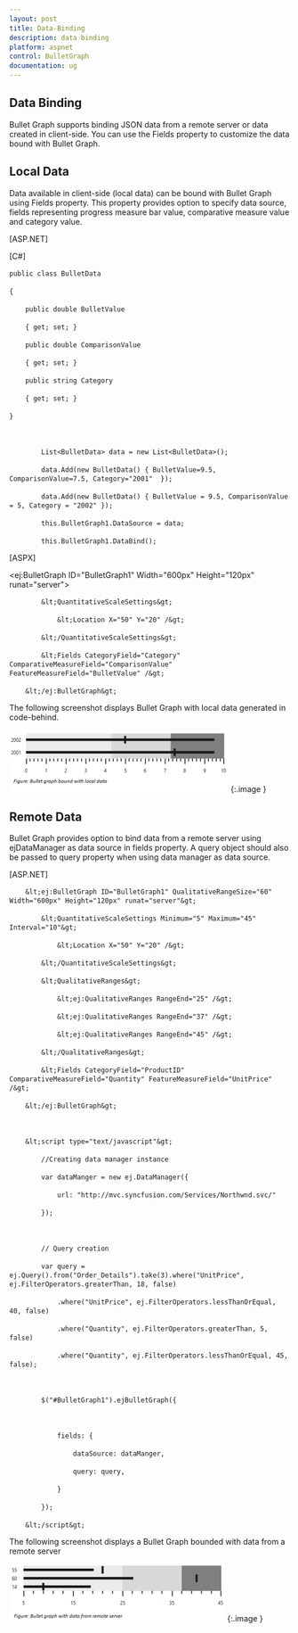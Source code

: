 ```yaml
---
layout: post
title: Data-Binding
description: data binding
platform: aspnet
control: BulletGraph	
documentation: ug
---
```


## Data Binding

Bullet Graph supports binding JSON data from a remote server or data created in client-side. You can use the Fields property to customize the data bound with Bullet Graph.

## Local Data

Data available in client-side (local data) can be bound with Bullet Graph using Fields property. This property provides option to specify data source, fields representing progress measure bar value, comparative measure value and category value. 

[ASP.NET]



[C#]



    public class BulletData

    {

        public double BulletValue

        { get; set; }

        public double ComparisonValue

        { get; set; }

        public string Category

        { get; set; }	

    }



            List<BulletData> data = new List<BulletData>();

            data.Add(new BulletData() { BulletValue=9.5, ComparisonValue=7.5, Category="2001"  });

            data.Add(new BulletData() { BulletValue = 9.5, ComparisonValue = 5, Category = "2002" });

            this.BulletGraph1.DataSource = data;

            this.BulletGraph1.DataBind();



[ASPX]



&lt;ej:BulletGraph ID="BulletGraph1" Width="600px" Height="120px" runat="server"&gt;                        

            &lt;QuantitativeScaleSettings&gt;

                &lt;Location X="50" Y="20" /&gt;

            &lt;/QuantitativeScaleSettings&gt;

            &lt;Fields CategoryField="Category" ComparativeMeasureField="ComparisonValue" FeatureMeasureField="BulletValue" /&gt;

        &lt;/ej:BulletGraph&gt;



The following screenshot displays Bullet Graph with local data generated in code-behind.

![](Data-Binding_images/Data-Binding_img1.png)
{:.image }


## Remote Data

Bullet Graph provides option to bind data from a remote server using ejDataManager as data source in fields property. A query object should also be passed to query property when using data manager as data source.



[ASP.NET]



        &lt;ej:BulletGraph ID="BulletGraph1" QualitativeRangeSize="60" Width="600px" Height="120px" runat="server"&gt;                        

            &lt;QuantitativeScaleSettings Minimum="5" Maximum="45" Interval="10"&gt;

                &lt;Location X="50" Y="20" /&gt;

            &lt;/QuantitativeScaleSettings&gt;

            &lt;QualitativeRanges&gt;

                &lt;ej:QualitativeRanges RangeEnd="25" /&gt;

                &lt;ej:QualitativeRanges RangeEnd="37" /&gt;

                &lt;ej:QualitativeRanges RangeEnd="45" /&gt;

            &lt;/QualitativeRanges&gt;

            &lt;Fields CategoryField="ProductID" ComparativeMeasureField="Quantity" FeatureMeasureField="UnitPrice" /&gt;

        &lt;/ej:BulletGraph&gt;



        &lt;script type="text/javascript"&gt;

            //Creating data manager instance

            var dataManger = new ej.DataManager({

                url: "http://mvc.syncfusion.com/Services/Northwnd.svc/"

            });



            // Query creation

            var query = ej.Query().from("Order_Details").take(3).where("UnitPrice", ej.FilterOperators.greaterThan, 18, false)

                .where("UnitPrice", ej.FilterOperators.lessThanOrEqual, 40, false)

                .where("Quantity", ej.FilterOperators.greaterThan, 5, false)

                .where("Quantity", ej.FilterOperators.lessThanOrEqual, 45, false);



            $("#BulletGraph1").ejBulletGraph({



                fields: {

                    dataSource: dataManger,

                    query: query,

                }

            });

        &lt;/script&gt;



The following screenshot displays a Bullet Graph bounded with data from a remote server

![](Data-Binding_images/Data-Binding_img2.png) 
{:.image }


